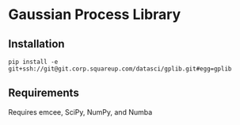 Gaussian Process Library
==========================


## Installation

```
pip install -e git+ssh://git@git.corp.squareup.com/datasci/gplib.git#egg=gplib
```

## Requirements

Requires emcee, SciPy, NumPy, and Numba